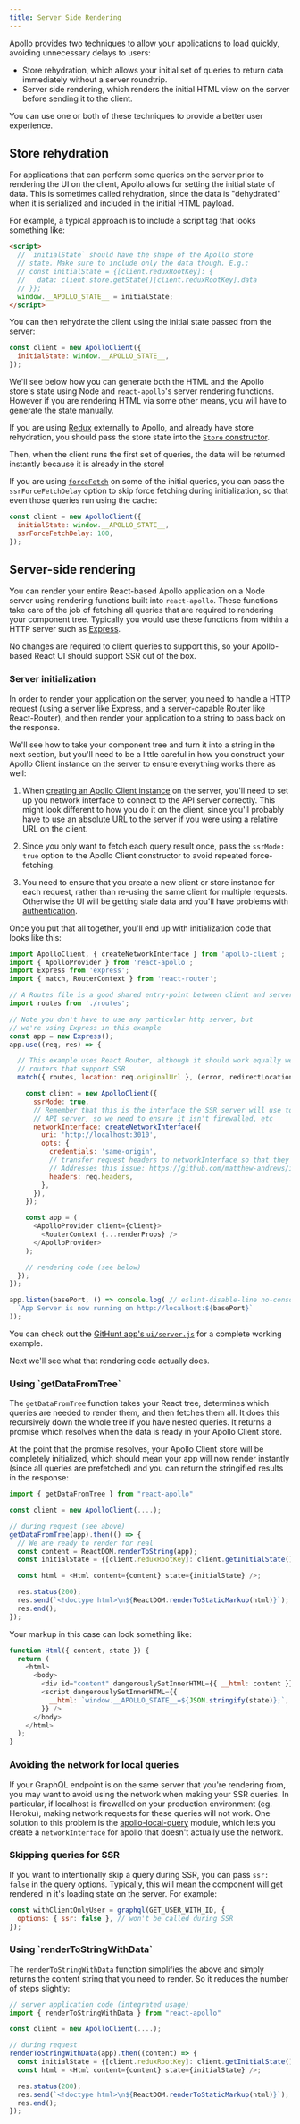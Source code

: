 ```yaml
---
title: Server Side Rendering
---
```



Apollo provides two techniques to allow your applications to load quickly, avoiding unnecessary delays to users:

 - Store rehydration, which allows your initial set of queries to return data immediately without a server roundtrip.
 - Server side rendering, which renders the initial HTML view on the server before sending it to the client.

You can use one or both of these techniques to provide a better user experience.

<h2 id="store-rehydration">Store rehydration</h2>

For applications that can perform some queries on the server prior to rendering the UI on the client, Apollo allows for setting the initial state of data. This is sometimes called rehydration, since the data is "dehydrated" when it is serialized and included in the initial HTML payload.

For example, a typical approach is to include a script tag that looks something like:

```html
<script>
  // `initialState` should have the shape of the Apollo store
  // state. Make sure to include only the data though. E.g.:
  // const initialState = {[client.reduxRootKey]: {
  //   data: client.store.getState()[client.reduxRootKey].data
  // }};
  window.__APOLLO_STATE__ = initialState;
</script>
```

You can then rehydrate the client using the initial state passed from the server:
```js
const client = new ApolloClient({
  initialState: window.__APOLLO_STATE__,
});
```

We'll see below how you can generate both the HTML and the Apollo store's state using Node and `react-apollo`'s server rendering functions. However if you are rendering HTML via some other means, you will have to generate the state manually.

If you are using [Redux](redux.html) externally to Apollo, and already have store rehydration, you should pass the store state into the [`Store` constructor](http://redux.js.org/docs/basics/Store.html).

Then, when the client runs the first set of queries, the data will be returned instantly because it is already in the store!

If you are using [`forceFetch`](cache-updates.html#forceFetch) on some of the initial queries, you can pass the `ssrForceFetchDelay` option to skip force fetching during initialization, so that even those queries run using the cache:

```js
const client = new ApolloClient({
  initialState: window.__APOLLO_STATE__,
  ssrForceFetchDelay: 100,
});
```

<h2 id="server-rendering">Server-side rendering</h2>

You can render your entire React-based Apollo application on a Node server using rendering functions built into `react-apollo`. These functions take care of the job of fetching all queries that are required to rendering your component tree. Typically you would use these functions from within a HTTP server such as [Express](https://expressjs.com).

No changes are required to client queries to support this, so your Apollo-based React UI should support SSR out of the box.

<h3 id="server-initialization">Server initialization</h3>

In order to render your application on the server, you need to handle a HTTP request (using a server like Express, and a server-capable Router like React-Router), and then render your application to a string to pass back on the response.

We'll see how to take your component tree and turn it into a string in the next section, but you'll need to be a little careful in how you construct your Apollo Client instance on the server to ensure everything works there as well:

1. When [creating an Apollo Client instance](initialization.html) on the server, you'll need to set up you network interface to connect to the API server correctly. This might look different to how you do it on the client, since you'll probably have to use an absolute URL to the server if you were using a relative URL on the client.

2. Since you only want to fetch each query result once, pass the `ssrMode: true` option to the Apollo Client constructor to avoid repeated force-fetching.

3. You need to ensure that you create a new client or store instance for each request, rather than re-using the same client for multiple requests. Otherwise the UI will be getting stale data and you'll have problems with [authentication](auth.html).

Once you put that all together, you'll end up with initialization code that looks like this:

```js
import ApolloClient, { createNetworkInterface } from 'apollo-client';
import { ApolloProvider } from 'react-apollo';
import Express from 'express';
import { match, RouterContext } from 'react-router';

// A Routes file is a good shared entry-point between client and server
import routes from './routes';

// Note you don't have to use any particular http server, but
// we're using Express in this example
const app = new Express();
app.use((req, res) => {

  // This example uses React Router, although it should work equally well with other
  // routers that support SSR
  match({ routes, location: req.originalUrl }, (error, redirectLocation, renderProps) => {

    const client = new ApolloClient({
      ssrMode: true,
      // Remember that this is the interface the SSR server will use to connect to the
      // API server, so we need to ensure it isn't firewalled, etc
      networkInterface: createNetworkInterface({
        uri: 'http://localhost:3010',
        opts: {
          credentials: 'same-origin',
          // transfer request headers to networkInterface so that they're accessible to proxy server
          // Addresses this issue: https://github.com/matthew-andrews/isomorphic-fetch/issues/83
          headers: req.headers,
        },
      }),
    });

    const app = (
      <ApolloProvider client={client}>
        <RouterContext {...renderProps} />
      </ApolloProvider>
    );

    // rendering code (see below)
  });
});

app.listen(basePort, () => console.log( // eslint-disable-line no-console
  `App Server is now running on http://localhost:${basePort}`
));
```
You can check out the [GitHunt app's `ui/server.js`](https://github.com/apollostack/GitHunt-React/blob/master/ui/server.js) for a complete working example.

Next we'll see what that rendering code actually does.

<h3 id="getDataFromTree">Using `getDataFromTree`</h3>

The `getDataFromTree` function takes your React tree, determines which queries are needed to render them, and then fetches them all. It does this recursively down the whole tree if you have nested queries. It returns a promise which resolves when the data is ready in your Apollo Client store.

At the point that the promise resolves, your Apollo Client store will be completely initialized, which should mean your app will now render instantly (since all queries are prefetched) and you can return the stringified results in the response:

```js
import { getDataFromTree } from "react-apollo"

const client = new ApolloClient(....);

// during request (see above)
getDataFromTree(app).then(() => {
  // We are ready to render for real
  const content = ReactDOM.renderToString(app);
  const initialState = {[client.reduxRootKey]: client.getInitialState()  };

  const html = <Html content={content} state={initialState} />;

  res.status(200);
  res.send(`<!doctype html>\n${ReactDOM.renderToStaticMarkup(html)}`);
  res.end();
});
```

Your markup in this case can look something like:

```js
function Html({ content, state }) {
  return (
    <html>
      <body>
        <div id="content" dangerouslySetInnerHTML={{ __html: content }} />
        <script dangerouslySetInnerHTML={{
          __html: `window.__APOLLO_STATE__=${JSON.stringify(state)};`,
        }} />
      </body>
    </html>
  );
}
```

<h3 id="local-queries">Avoiding the network for local queries</h3>

If your GraphQL endpoint is on the same server that you're rendering from, you may want to avoid using the network when making your SSR queries. In particular, if localhost is firewalled on your production environment (eg. Heroku), making network requests for these queries will not work. One solution to this problem is the [apollo-local-query](https://github.com/af/apollo-local-query) module, which lets you create a `networkInterface` for apollo that doesn't actually use the network.

<h3 id="skip-for-ssr">Skipping queries for SSR</h3>

If you want to intentionally skip a query during SSR, you can pass `ssr: false` in the query options. Typically, this will mean the component will get rendered in it's loading state on the server. For example:

```js
const withClientOnlyUser = graphql(GET_USER_WITH_ID, {
  options: { ssr: false }, // won't be called during SSR
});
```

<h3 id="renderToStringWithData">Using `renderToStringWithData`</h3>

The `renderToStringWithData` function simplifies the above and simply returns the content string  that you need to render. So it reduces the number of steps slightly:

```js
// server application code (integrated usage)
import { renderToStringWithData } from "react-apollo"

const client = new ApolloClient(....);

// during request
renderToStringWithData(app).then((content) => {
  const initialState = {[client.reduxRootKey]: client.getInitialState() };
  const html = <Html content={content} state={initialState} />;

  res.status(200);
  res.send(`<!doctype html>\n${ReactDOM.renderToStaticMarkup(html)}`);
  res.end();
});
```
